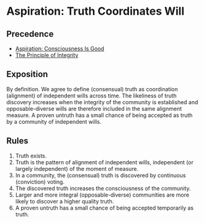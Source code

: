 # Aspiration: Truth Coordinates Will

## Precedence

- [Aspiration: Consciousness Is Good](https://github.com/the-laurel/chain-proposals/blob/main/laurel/Aspiration_ConsciousnessIsGood.md)
- [The Principle of Integrity](https://github.com/the-laurel/chain-proposals/blob/main/laurel/PrincipleOfIntegrity.md)

## Exposition

By definition. We agree to define (consensual) truth as coordination (alignment) of independent wills across time. 
The likeliness of truth discovery increases when the integrity of the community is established and opposable-diverse wills are therefore included in the same alignment measure.
A proven untruth has a small chance of being accepted as truth by a community of independent wills.

## Rules

1. Truth exists.
2. Truth is the pattern of alignment of independent wills, independent (or largely independent) of the moment of measure.
3. In a community, the (consensual) truth is discovered by continuous (conviction) voting.
4. The discovered truth increases the consciousness of the community.
5. Larger and more integral (opposable-diverse) communities are more likely to discover a higher quality truth.
6. A proven untruth has a small chance of being accepted temporarily as truth.


